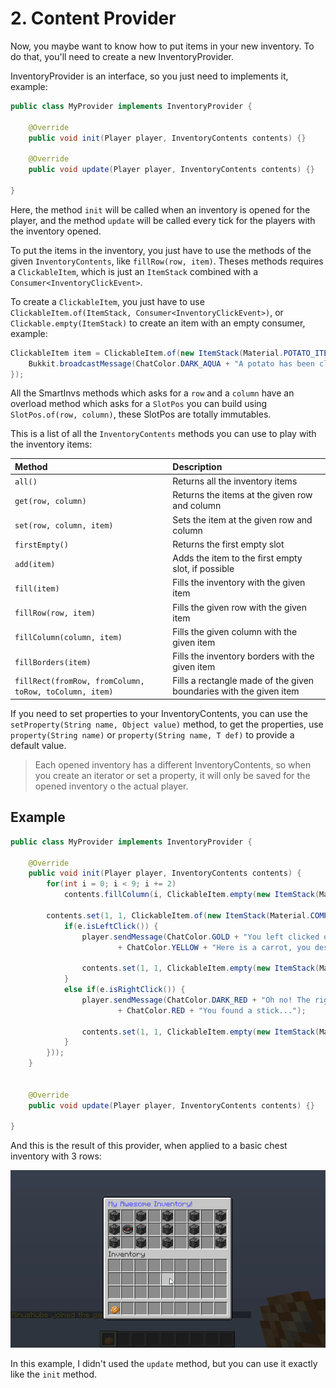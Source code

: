 # 2. Content Provider

Now, you maybe want to know how to put items in your new inventory. To do that, you'll need to create a new InventoryProvider.

InventoryProvider is an interface, so you just need to implements it, example:

```java
public class MyProvider implements InventoryProvider {

    @Override
    public void init(Player player, InventoryContents contents) {}

    @Override
    public void update(Player player, InventoryContents contents) {}

}
```

Here, the method `init` will be called when an inventory is opened for the player, and the method `update` will be called every tick for the players with the inventory opened.

To put the items in the inventory, you just have to use the methods of the given `InventoryContents`, like `fillRow(row, item)`. Theses methods requires a `ClickableItem`, which is just an `ItemStack` combined with a `Consumer<InventoryClickEvent>`.

To create a `ClickableItem`, you just have to use `ClickableItem.of(ItemStack, Consumer<InventoryClickEvent>)`, or `Clickable.empty(ItemStack)` to create an item with an empty consumer, example:

```java
ClickableItem item = ClickableItem.of(new ItemStack(Material.POTATO_ITEM, 2), e -> {
    Bukkit.broadcastMessage(ChatColor.DARK_AQUA + "A potato has been clicked");
});
```

All the SmartInvs methods which asks for a `row` and a `column` have an overload method which asks for a `SlotPos` you can build using `SlotPos.of(row, column)`, these SlotPos are totally immutables.

This is a list of all the `InventoryContents` methods you can use to play with the inventory items:

| Method | Description |
| :--- | :--- |
| `all()` | Returns all the inventory items |
| `get(row, column)` | Returns the items at the given row and column |
| `set(row, column, item)` | Sets the item at the given row and column |
| `firstEmpty()` | Returns the first empty slot |
| `add(item)` | Adds the item to the first empty slot, if possible |
| `fill(item)` | Fills the inventory with the given item |
| `fillRow(row, item)` | Fills the given row with the given item |
| `fillColumn(column, item)` | Fills the given column with the given item |
| `fillBorders(item)` | Fills the inventory borders with the given item |
| `fillRect(fromRow, fromColumn, toRow, toColumn, item)` | Fills a rectangle made of the given boundaries with the given item |

If you need to set properties to your InventoryContents, you can use the `setProperty(String name, Object value)` method, to get the properties, use `property(String name)` or `property(String name, T def)` to provide a default value.

> Each opened inventory has a different InventoryContents, so when you create an iterator or set a property, it will only be saved for the opened inventory o the actual player.

## Example

```java
public class MyProvider implements InventoryProvider {

    @Override
    public void init(Player player, InventoryContents contents) {
        for(int i = 0; i < 9; i += 2)
            contents.fillColumn(i, ClickableItem.empty(new ItemStack(Material.BEDROCK)));

        contents.set(1, 1, ClickableItem.of(new ItemStack(Material.COMPASS), e -> {
            if(e.isLeftClick()) {
                player.sendMessage(ChatColor.GOLD + "You left clicked on my compass! "
                        + ChatColor.YELLOW + "Here is a carrot, you deserve it.");

                contents.set(1, 1, ClickableItem.empty(new ItemStack(Material.CARROT_ITEM)));
            }
            else if(e.isRightClick()) {
                player.sendMessage(ChatColor.DARK_RED + "Oh no! The right click was trapped! "
                        + ChatColor.RED + "You found a stick...");

                contents.set(1, 1, ClickableItem.empty(new ItemStack(Material.STICK)));
            }
        }));
    }


    @Override
    public void update(Player player, InventoryContents contents) {}

}
```

And this is the result of this provider, when applied to a basic chest inventory with 3 rows:

![](../.gitbook/assets/1e366b7aa76fe.gif)

In this example, I didn't used the `update` method, but you can use it exactly like the `init` method.

